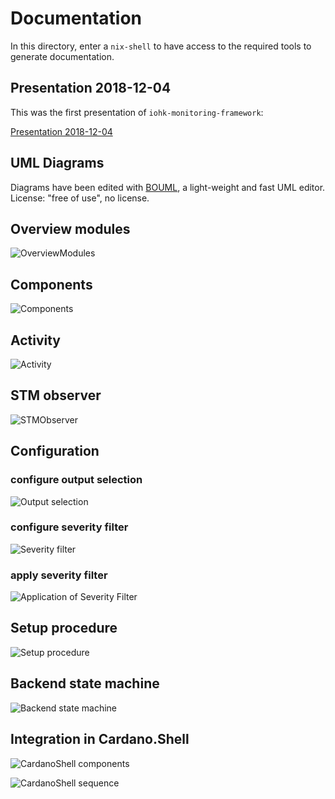 
# Documentation

In this directory, enter a `nix-shell` to have access to the required tools
to generate documentation.

## Presentation 2018-12-04

This was the first presentation of `iohk-monitoring-framework`:

[Presentation 2018-12-04](/iohk-monitoring/framework/pres-20181204/html/index.html)


## UML Diagrams

Diagrams have been edited with [BOUML](https://bouml.fr), a light-weight and fast UML editor.
License: "free of use", no license.

## Overview modules

![OverviewModules](OverviewModules.png)

## Components

![Components](Components.png)

## Activity

![Activity](Activity.png)

## STM observer

![STMObserver](STMObserver.png)

## Configuration

### configure output selection
![Output selection](Config_OutputSelection.png)

### configure severity filter
![Severity filter](Config_SeverityFilter.png)

### apply severity filter
![Application of Severity Filter](Trace_SeverityFilter.png)


## Setup procedure

![Setup procedure](SetupProcedure.png)

## Backend state machine

![Backend state machine](Backend_STM.png)


## Integration in Cardano.Shell

![CardanoShell components](CardanoShell_Components.png)

![CardanoShell sequence](CardanoShell_Seq.png)


